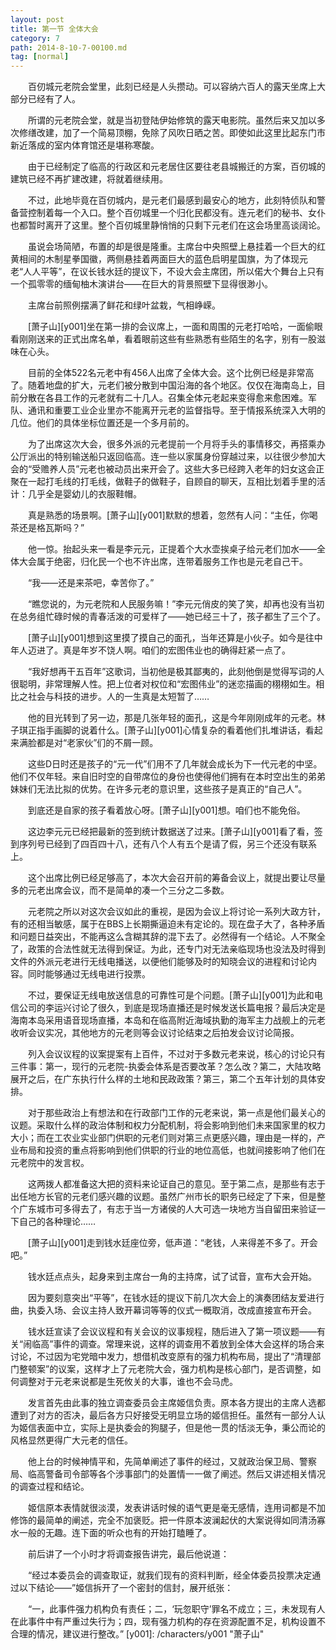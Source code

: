 ```yaml
---
layout: post
title: 第一节 全体大会
category: 7
path: 2014-8-10-7-00100.md
tag: [normal]
---
```


　　百仞城元老院会堂里，此刻已经是人头攒动。可以容纳六百人的露天坐席上大部分已经有了人。

　　所谓的元老院会堂，就是当初登陆伊始修筑的露天电影院。虽然后来又加以多次修缮改建，加了一个简易顶棚，免除了风吹日晒之苦。即使如此这里比起东门市新近落成的室内体育馆还是堪称寒酸。

　　由于已经制定了临高的行政区和元老居住区要往老县城搬迁的方案，百仞城的建筑已经不再扩建改建，将就着继续用。

　　不过，此地毕竟在百仞城内，是元老们最感到最安心的地方，此刻特侦队和警备营控制着每一个入口。整个百仞城里一个归化民都没有。连元老们的秘书、女仆也都暂时离开了这里。整个百仞城里静悄悄的只剩下元老们在这会场里高谈阔论。

　　虽说会场简陋，布置的却是很是隆重。主席台中央照壁上悬挂着一个巨大的红黄相间的木制星拳国徽，两侧悬挂着两面巨大的蓝色启明星国旗，为了体现元老“人人平等”，在议长钱水廷的提议下，不设大会主席团，所以偌大个舞台上只有一个孤零零的缅甸柚木演讲台――在巨大的背景照壁下显得很渺小。

　　主席台前照例摆满了鲜花和绿叶盆栽，气相峥嵘。

　　[萧子山][y001]坐在第一排的会议席上，一面和周围的元老打哈哈，一面偷眼看刚刚送来的正式出席名单，看着眼前这些有些熟悉有些陌生的名字，别有一股滋味在心头。

　　目前的全体522名元老中有456人出席了全体大会。这个比例已经是非常高了。随着地盘的扩大，元老们被分散到中国沿海的各个地区。仅仅在海南岛上，目前分散在各县工作的元老就有二十几人。召集全体元老起来变得愈来愈困难。军队、通讯和重要工业企业里亦不能离开元老的监督指导。至于情报系统深入大明的几位。他们的具体坐标位置还是一个多月前的。

　　为了出席这次大会，很多外派的元老提前一个月将手头的事情移交，再搭乘办公厅派出的特别输送船只返回临高。连一些以家属身份穿越过来，以往很少参加大会的“受赡养人员”元老也被动员出来开会了。这些大多已经跨入老年的妇女这会正聚在一起打毛线的打毛线，做鞋子的做鞋子，自顾自的聊天，互相比划着手里的活计：几乎全是婴幼儿的衣服鞋帽。

　　真是熟悉的场景啊。[萧子山][y001]默默的想着，忽然有人问：“主任，你喝茶还是格瓦斯吗？”

　　他一惊。抬起头来一看是李元元，正提着个大水壶挨桌子给元老们加水――全体大会属于绝密，归化民一个也不许出席，连带着服务工作也是元老自己干。

　　“我――还是来茶吧，幸苦你了。”

　　“瞧您说的，为元老院和人民服务嘛！”李元元俏皮的笑了笑，却再也没有当初在总务组忙碌时候的青春活泼的可爱样了――她已经三十了，孩子都生了三个了。

　　[萧子山][y001]想到这里摸了摸自己的面孔，当年还算是小伙子。如今是往中年人迈进了。真是年岁不饶人啊。咱们的宏图伟业也的确得赶紧一点了。

　　“我好想再干五百年”这歌词，当初他是极其鄙夷的，此刻他倒是觉得写词的人很聪明，非常理解人性。把上位者对权位和“宏图伟业”的迷恋描画的栩栩如生。相比之社会与科技的进步。人的一生真是太短暂了……

　　他的目光转到了另一边，那是几张年轻的面孔，这是今年刚刚成年的元老。林子琪正指手画脚的说着什么。[萧子山][y001]心情复杂的看着他们扎堆讲话，看起来满脸都是对“老家伙”们的不屑一顾。

　　这些D日时还是孩子的“元一代”们用不了几年就会成长为下一代元老的中坚。他们不仅年轻。来自旧时空的自带席位的身份也使得他们拥有在本时空出生的弟弟妹妹们无法比拟的优势。在许多元老的意识里，这些孩子是真正的“自己人”。

　　到底还是自家的孩子看着放心呀。[萧子山][y001]想。咱们也不能免俗。

　　这边李元元已经把最新的签到统计数据送了过来。[萧子山][y001]看了看，签到序列号已经到了四百四十八，还有八个人有五个是请了假，另三个还没有联系上。

　　这个出席比例已经足够高了，本次大会召开前的筹备会议上，就提出要让尽量多的元老出席会议，而不是简单的凑一个三分之二多数。

　　元老院之所以对这次会议如此的重视，是因为会议上将讨论一系列大政方针，有的还相当敏感，属于在BBS上长期撕逼迫未有定论的。现在盘子大了，各种矛盾和问题日益突出，不能再这么含糊其辞的混下去了。必然得有一个结论。人不聚全了，政策的合法性就无法得到保证。为此，还专门对无法亲临现场也没法及时得到文件的外派元老进行无线电播送，以便他们能够及时的知晓会议的进程和讨论内容。同时能够通过无线电进行投票。

　　不过，要保证无线电放送信息的可靠性可是个问题。[萧子山][y001]为此和电信公司的李运兴讨论了很久，到底是现场直播还是时候发送长篇电报？最后决定是海南本岛采用语音现场直播，本岛和在临高附近海域执勤的海军主力战舰上的元老收听会议实况，其他地方的元老则等会议讨论结束之后拍发会议讨论简报。

　　列入会议议程的议案提案有上百件，不过对于多数元老来说，核心的讨论只有三件事：第一，现行的元老院-执委会体系是否要改革？怎么改？第二，大陆攻略展开之后，在广东执行什么样的土地和民政政策？第三，第二个五年计划的具体安排。

　　对于那些政治上有想法和在行政部门工作的元老来说，第一点是他们最关心的议题。采取什么样的政治体制和权力分配机制，将会影响到他们未来国家里的权力大小；而在工农业实业部门供职的元老们则对第三点更感兴趣，理由是一样的，产业布局和投资的重点将影响到他们供职的行业的地位高低，也就间接影响了他们在元老院中的发言权。

　　这两拨人都准备这大把的资料来论证自己的意见。至于第二点，是那些有志于出任地方长官的元老们感兴趣的议题。虽然广州市长的职务已经定了下来，但是整个广东城市可多得去了，有志于当一方诸侯的人大可选一块地方当自留田来验证一下自己的各种理论……

　　[萧子山][y001]走到钱水廷座位旁，低声道：“老钱，人来得差不多了。开会吧。”

　　钱水廷点点头，起身来到主席台一角的主持席，试了试音，宣布大会开始。

　　因为要刻意突出“平等”，在钱水廷的提议下前几次大会上的演奏团结友爱进行曲，执委入场、会议主持人致开幕词等等的仪式一概取消，改成直接宣布开会。

　　钱水廷宣读了会议议程和有关会议的议事规程，随后进入了第一项议题――有关“闹临高”事件的调查。常理来说，这样的调查用不着放到全体大会这样的场合来讨论，不过因为宅党暗中发力，想借机改变原有的强力机构布局，提出了“清理部门整顿案”的议案，这样才上了元老院大会，强力机构是核心部门，是否调整，如何调整对于元老来说都是生死攸关的大事，谁也不会马虎。

　　发言首先由此事的独立调查委员会主席姬信负责。原本各方提出的主席人选都遭到了对方的否决，最后各方只好接受无明显立场的姬信担任。虽然有一部分人认为姬信表面中立，实际上是执委会的狗腿子，但是他一贯的恬淡无争，秉公而论的风格显然更得广大元老的信任。

　　他上台的时候神情平和，先简单阐述了事件的经过，又就政治保卫局、警察局、临高警备司令部等各个涉事部门的处置情一一做了阐述。然后又讲述相关情况的调查过程和结论。

　　姬信原本表情就很淡漠，发表讲话时候的语气更是毫无感情，连用词都是不加修饰的最简单的阐述，完全不加褒贬。把一件原本波澜起伏的大案说得如同清汤寡水一般的无趣。连下面的听众也有的开始打瞌睡了。

　　前后讲了一个小时才将调查报告讲完，最后他说道：

　　“经过本委员会的调查取证，就我们现有的资料判断，经全体委员投票决定通过以下结论――”姬信拆开了一个密封的信封，展开纸张：

　　“一，此事件强力机构负有责任；二，‘玩忽职守’罪名不成立；三，未发现有人在此事件中有严重过失行为；四，现有强力机构的存在资源配置不足，机构设置不合理的情况，建议进行整改。”
[y001]: /characters/y001 "萧子山"
